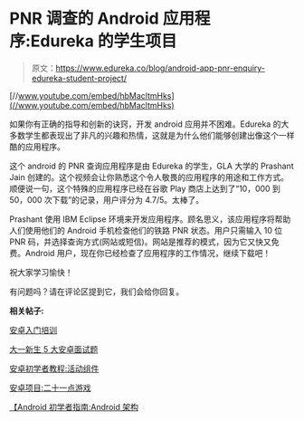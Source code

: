 # PNR 调查的 Android 应用程序:Edureka 的学生项目

> 原文：<https://www.edureka.co/blog/android-app-pnr-enquiry-edureka-student-project/>

[//www.youtube.com/embed/hbMacltmHks](//www.youtube.com/embed/hbMacltmHks)

如果你有正确的指导和创新的诀窍，开发 android 应用并不困难。Edureka 的大多数学生都表现出了非凡的兴趣和热情，这就是为什么他们能够创建出像这个一样酷的应用程序。

这个 android 的 PNR 查询应用程序是由 Edureka 的学生，GLA 大学的 Prashant Jain 创建的。这个视频会让你熟悉这个令人敬畏的应用程序的用途和工作方式。顺便说一句，这个特殊的应用程序已经在谷歌 Play 商店上达到了“10，000 到 50，000 次下载”的记录，用户评分为 4.7/5。太棒了。

Prashant 使用 IBM Eclipse 环境来开发应用程序。顾名思义，该应用程序将帮助人们使用他们的 Android 手机检查他们的铁路 PNR 状态。用户只需输入 10 位 PNR 码，并选择查询方式(网站或短信)。网站是推荐的模式，因为它又快又免费。Android 用户，现在你已经检查了应用程序的工作情况，继续下载吧！

祝大家学习愉快！

有问题吗？请在评论区提到它，我们会给你回复。

**相关帖子:**

[安卓入门培训](https://www.edureka.co/android-development-certification-course)

[大一新生 5 大安卓面试题](https://www.edureka.co/blog/interview-questions/top-5-android-interview-questions-for-freshers/ "Top 5 Android Interview Questions for freshers")

[安卓初学者教程:活动组件](https://www.edureka.co/blog/android-tutorials-for-beginners-activity-component/ "Android Tutorials for Beginners Part-1: Activity component")

[安卓项目:二十一点游戏](https://www.edureka.co/blog/android-tutorial-on-blackjack/ "Android Project : BlackJack Game")

[【Android 初学者指南:Android 架构](https://www.edureka.co/blog/beginners-guide-android-architecture/ "The Beginner’s Guide to Android: Android Architecture")